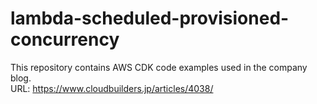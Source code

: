 # lambda-scheduled-provisioned-concurrency
This repository contains AWS CDK code examples used in the company blog. \
URL: https://www.cloudbuilders.jp/articles/4038/
 